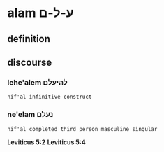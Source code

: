 # alam ע-ל-ם

## definition

## discourse

### lehe'alem להיעלם

	nif'al infinitive construct

### ne'elam נעלם

	nif'al completed third person masculine singular

**Leviticus 5:2**
**Leviticus 5:4**